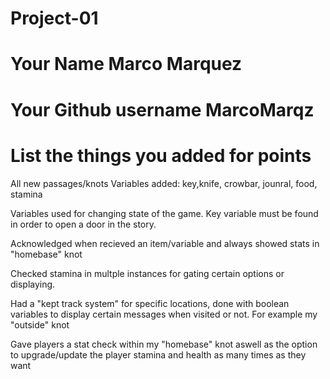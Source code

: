 # Project-01

# Your Name Marco Marquez

# Your Github username MarcoMarqz

# List the things you added for points
All new passages/knots 
Variables added: key,knife, crowbar, jounral, food, stamina 

Variables used for changing state of the game. Key variable must be found in order to open a door in the story.

Acknowledged when recieved an item/variable and always showed stats in "homebase" knot

Checked stamina in multple instances for gating certain options or displaying. 

Had a "kept track system" for specific locations, done with boolean variables to display certain messages when visited or not. For example my "outside" knot

Gave players a stat check within my "homebase" knot aswell as the option to upgrade/update the player stamina and health as many times as they want 

